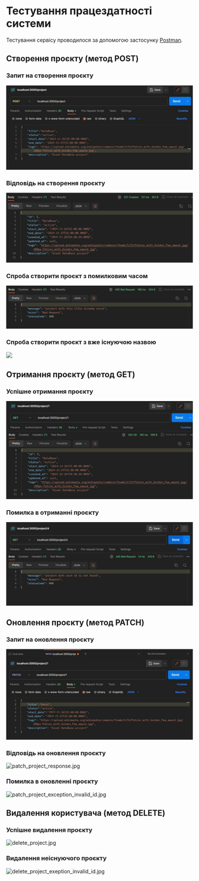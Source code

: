 # Тестування працездатності системи

Тестування сервісу проводилося за допомогою застосунку [Postman](https://www.google.com/search?q=postman&rlz=1C1GCEA_enUA1034UA1034&oq=postman&gs_lcrp=EgZjaHJvbWUqCQgAEEUYOxiABDIJCAAQRRg7GIAEMgcIARAAGIAEMgcIAhAAGIAEMgcIAxAAGIAEMgcIBBAAGIAEMgcIBRAAGIAEMgcIBhAAGIAEMgcIBxAAGIAEMgcICBAAGIAEMgcICRAAGIAE0gEIMTA4NGowajeoAgCwAgA&sourceid=chrome&ie=UTF-8).

## Створення проєкту (метод POST)

### Запит на створення проєкту

![](./create_project.png)

### Відповідь на створення проєкту

![](./create_project_response.jpg)

### Спроба створити проєкт з помилковим часом

![](./create_project_exception_title.jpg)

### Спроба створити проєкт з вже існуючою назвою

![](https://imgur.com/PT8iOvT)

## Отримання проєкту (метод GET)

### Успішне отримання проєкту

![](./get_project.jpg)

### Помилка в отриманні проєкту

![](./get_project_exeption_invalid_id.jpg)

## Оновлення проєкту (метод PATCH)

### Запит на оновлення проєкту

![](./patch_project.jpg)

### Відповідь на оновлення проєкту

![patch_project_response.jpg](https://imgur.com/jXD32G4)

### Помилка в оновленні проєкту

![patch_project_exception_invalid_id.jpg](https://imgur.com/ASPa4sr)

## Видалення користувача (метод DELETE)

### Успішне видалення проєкту

![delete_project.jpg](https://imgur.com/tmQo1FY)

### Видалення неіснуючого проєкту

![delete_project_exeption_invalid_id.jpg](https://imgur.com/779FRi2)
